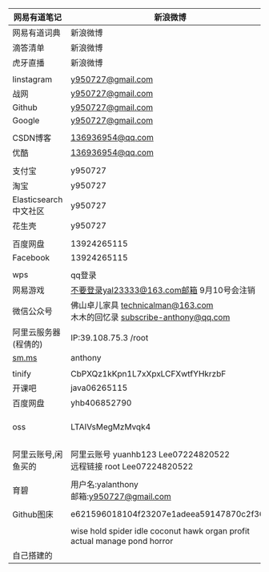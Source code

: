 | 网易有道笔记            | 新浪微博                                                     |                                |                                                              |
| ----------------------- | ------------------------------------------------------------ | ------------------------------ | ------------------------------------------------------------ |
| 网易有道词典            | 新浪微博                                                     |                                |                                                              |
| 滴答清单                | 新浪微博                                                     |                                |                                                              |
| 虎牙直播                | 新浪微博                                                     |                                |                                                              |
|                         |                                                              |                                |                                                              |
| Iinstagram              | y950727@gmail.com                                            | lee22259669                    |                                                              |
| 战网                    | y950727@gmail.com                                            | Lee07224820522                 |                                                              |
| Github                  | y950727@gmail.com                                            | Lee07224820522                 |                                                              |
| Google                  | y950727@gmail.com                                            | Lee07224820522                 |                                                              |
|                         |                                                              |                                |                                                              |
| CSDN博客                | 136936954@qq.com                                             | lee22259669                    |                                                              |
| 优酷                    | 136936954@qq.com                                             | lee07224820522                 |                                                              |
|                         |                                                              |                                |                                                              |
| 支付宝                  | y950727                                                      | Lee07224820522                 |                                                              |
| 淘宝                    | y950727                                                      | lee07224820522.                |                                                              |
| Elasticsearch中文社区   | y950727                                                      | Lee22259669                    |                                                              |
| 花生壳                  | y950727                                                      | Lee07224820522                 |                                                              |
|                         |                                                              |                                |                                                              |
| 百度网盘                | 13924265115                                                  | Lee07224820522                 |                                                              |
| Facebook                | 13924265115                                                  | Lee22259669                    |                                                              |
|                         |                                                              |                                |                                                              |
| wps                     | qq登录                                                       |                                |                                                              |
| 网易游戏                | 不要登录yal23333@163.com邮箱   9月10号会注销                 |                                |                                                              |
| 微信公众号              | 佛山卓儿家具 [technicalman@163.com](mailto:technicalman@163.com)<br />木木的回忆录 subscribe-anthony@qq.com | Fs20180418Lee07224820522       |                                                              |
| 阿里云服务器(程倩的)    | IP:39.108.75.3           /root                               | Lee22259669                    | 后台远程连接的密码是222596                                   |
| [sm.ms](https://sm.ms/) | anthony                                                      | Lee07224820522                 |                                                              |
|                         |                                                              |                                |                                                              |
| tinify                  | CbPXQz1kKpn1L7xXpxLCFXwtfYHkrzbF                             |                                |                                                              |
| 开课吧                  | java06265115                                                 | java06265115                   |                                                              |
| 百度网盘                | yhb406852790                                                 | yhb200612                      |                                                              |
| oss                     | LTAIVsMegMzMvqk4                                             | wqserzgDUuPimVpghyFi3LaYhivagi | hexosrc<br />oss-cn-shenzhen<br />https://image.yanganlin.com |
|                         |                                                              |                                |                                                              |
| 阿里云账号,闲鱼买的     | 阿里云账号 yuanhb123 Lee07224820522<br />远程链接 root Lee07224820522 | 114.55.242.241                 |                                                              |
|                         |                                                              |                                |                                                              |
| 育碧                    | 用户名:yalanthony<br />邮箱:y950727@gmail.com                | Lee07224820522                 |                                                              |
|                         |                                                              |                                |                                                              |
| Github图床              | e621596018104f23207e1adeea59147870c2f366                     |                                |                                                              |
|                         |                                                              |                                |                                                              |
|                         | wise hold spider idle coconut hawk organ profit actual manage pond horror |                                |                                                              |
| 自己搭建的              |                                                              |                                |                                                              |



